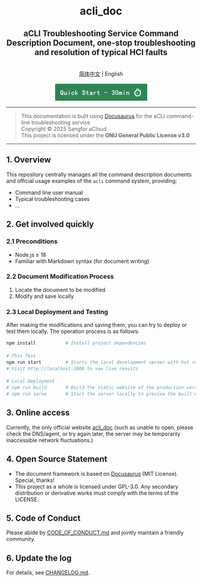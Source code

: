 <div style="text-align:center">
    <h1>acli_doc</h1>
    <h2>aCLI Troubleshooting Service Command Description Document, one-stop troubleshooting and resolution of typical HCI faults</h2>
</div>

<br>
<div style="text-align:center">
<a href="README.md" target="_blank">简体中文</a> | English
</div>
<br>

<div style="text-align:center">
<a href="http://acli.sangfor.com.cn:6888/" target="_blank"><img src="./static/img/quickstart-en.png" alt="quick start"></a>
</div>

---

> This documentation is built using [Docusaurus](https://docusaurus.io/) for the aCLI command-line troubleshooting
> service  
> Copyright © 2025 Sangfor aCloud   
> This project is licensed under the **GNU General Public License v3.0**

---

## 1. Overview

This repository centrally manages all the command description documents and official usage examples of the `acli`
command system, providing:

- Command line user manual
- Typical troubleshooting cases
- ...

## 2. Get involved quickly

### 2.1 Preconditions

- Node.js ≥ 18
- Familiar with Markdown syntax (for document writing)

### 2.2 Document Modification Process

1. Locate the document to be modified
2. Modify and save locally

### 2.3 Local Deployment and Testing

After making the modifications and saving them, you can try to deploy or test them locally. The operation process is as
follows:

```bash
npm install           # Install project dependencies

# This Test
npm run start         # Starts the local development server with hot reload functionality
# Visit http://localhost:3000 to see live results

# Local Deployment
# npm run build       # Build the static website of the production version
# npm run serve       # Start the server locally to preview the built website
```

## 3. Online access

Currently, the only official website [acli_doc](http://acli.sangfor.com.cn:6888/) (such as unable to open, please check
the DNS/agent, or try again later, the server may be temporarily inaccessible network fluctuations.)

## 4. Open Source Statement

- The document framework is based on [Docusaurus](https://docusaurus.io/) (MIT License). Special, thanks!
- This project as a whole is licensed under GPL-3.0. Any secondary distribution or derivative works must comply with the
  terms of the LICENSE.

## 5. Code of Conduct

Please abide by [CODE_OF_CONDUCT.md](./CODE_OF_CONDUCT.md) and jointly maintain a friendly community.

## 6. Update the log

For details, see [CHANGELOG.md](./CHANGELOG.md).
